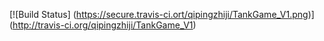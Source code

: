 [![Build Status] (https://secure.travis-ci.ort/qipingzhiji/TankGame_V1.png)] (http://travis-ci.org/qipingzhiji/TankGame_V1)
